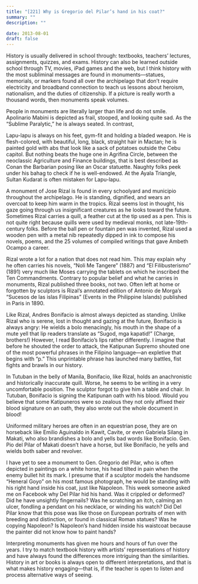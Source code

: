 ```yaml
---
title: "[221] Why is Gregorio del Pilar’s hand in his coat?"
summary: ""
description: ""

date: 2013-08-01
draft: false
---
```


History is usually delivered in school through: textbooks, teachers’ lectures, assignments, quizzes, and exams. History can also be learned outside school through TV, movies, iPad games and the web, but I think history with the most subliminal messages are found in monuments—statues, memorials, or markers found all over the archipelago that don’t require electricity and broadband connection to teach us lessons about heroism, nationalism, and the duties of citizenship. If a picture is really worth a thousand words, then monuments speak volumes.

People in monuments are literally larger than life and do not smile. Apolinario Mabini is depicted as frail, stooped, and looking quite sad. As the “Sublime Paralytic,” he is always seated. In contrast,

Lapu-lapu is always on his feet, gym-fit and holding a bladed weapon. He is flesh-colored, with beautiful, long, black, straight hair in Mactan; he is painted gold with abs that look like a sack of potatoes outside the Cebu capitol. But nothing beats the huge one in Agrifina Circle, between the neoclassic Agriculture and Finance buildings, that is best described as Conan the Barbarian posing like an Oscar statuette. Naughty folks peek under his  bahag  to check if he is well-endowed. At the Ayala Triangle, Sultan Kudarat is often mistaken for Lapu-lapu.

A monument of Jose Rizal is found in every schoolyard and  municipio  throughout the archipelago. He is standing, dignified, and wears an overcoat to keep him warm in the tropics. Rizal seems lost in thought, his gaze going through us insignificant creatures as he looks toward the future. Sometimes Rizal carries a quill, a feather cut at the tip used as a pen. This is not quite right because quills were used by medieval monks, not late-19th-century folks. Before the ball pen or fountain pen was invented, Rizal used a wooden pen with a metal nib repeatedly dipped in ink to compose his novels, poems, and the 25 volumes of compiled writings that gave Ambeth Ocampo a career.

Rizal wrote a lot for a nation that does not read him. This may explain why he often carries his novels, “Noli Me Tangere” (1887) and “El Filibusterismo” (1891) very much like Moses carrying the tablets on which he inscribed the Ten Commandments. Contrary to popular belief and what he carries in monuments, Rizal published three books, not two. Often left at home or forgotten by sculptors is Rizal’s annotated edition of Antonio de Morga’s “Sucesos de las islas Filipinas” (Events in the Philippine Islands) published in Paris in 1890.

Like Rizal, Andres Bonifacio is almost always depicted as standing. Unlike Rizal who is serene, lost in thought and gazing at the future, Bonifacio is always angry: He wields a bolo menacingly, his mouth in the shape of a mute yell that lip readers translate as “Sugod,  mga  kapatid!” (Charge, brothers!) However, I read Bonifacio’s lips rather differently. I imagine that before he shouted the order to attack, the Katipunan Supremo shouted one of the most powerful phrases in the Filipino language—an expletive that begins with “p.” This unprintable phrase has launched many battles, fist fights and brawls in our history.

In Tutuban in the belly of Manila, Bonifacio, like Rizal, holds an anachronistic and historically inaccurate quill. Worse, he seems to be writing in a very uncomfortable position. The sculptor forgot to give him a table and chair. In Tutuban, Bonifacio is signing the Katipunan oath with his blood. Would you believe that some Katipuneros were so zealous they not only affixed their blood signature on an oath, they also wrote out the whole document in blood!

Uniformed military heroes are often in an equestrian pose, they are on horseback like Emilio Aguinaldo in Kawit, Cavite, or even Gabriela Silang in Makati, who also brandishes a bolo and yells bad words like Bonifacio. Gen. Pio del Pilar of Makati doesn’t have a horse, but like Bonifacio, he yells and wields both saber and revolver.

I have yet to see a monument to Gen. Gregorio del Pilar, who is often depicted in paintings on a white horse, his head tilted in pain when the enemy bullet hit its mark. I presume that if a sculptor models the handsome “Heneral Goyo” on his most famous photograph, he would be standing with his right hand inside his coat, just like Napoleon. This week someone asked me on Facebook why Del Pilar hid his hand. Was it crippled or deformed? Did he have unsightly fingernails? Was he scratching an itch, calming an ulcer, fondling a pendant on his necklace, or winding his watch? Did Del Pilar know that this pose was like those on European portraits of men with breeding and distinction, or found in classical Roman statues? Was he copying Napoleon? Is Napoleon’s hand hidden inside his waistcoat because the painter did not know how to paint hands?

Interpreting monuments has given me hours and hours of fun over the years. I try to match textbook history with artists’ representations of history and have always found the differences more intriguing than the similarities. History in art or books is always open to different interpretations, and that is what makes history engaging—that is, if the teacher is open to listen and process alternative ways of seeing.
